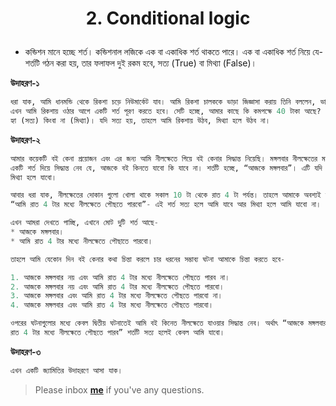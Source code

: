 <h1><p align="center">2. Conditional logic</p></h1>

* কন্ডিশন মানে হচ্ছে শর্ত। কন্ডিশনাল লজিকে এক বা একাধিক শর্ত থাকতে পারে।  এক বা একাধিক শর্ত নিয়ে যে-শর্তটি গঠন করা হয়, তার ফলাফল দুই রকম হবে, সত্য (True) বা মিথ্যা (False)। 

**উদাহরণ-১**

```python
ধরা‍‍‍‍ যাক, আমি ধানমন্ডি থেকে রিকশা চড়ে নিউমার্কেট যাব। আমি রিকশা চালককে ভাড়া জিজ্ঞাসা করায় তিনি বললেন, ভাড়া 40 টাকা, একদাম। 
এখন আমি রিকশায় ওঠার আগে একটি শর্ত পূরণ করতে হবে। সেটি হচ্ছে, আমার কাছে কি কমপক্ষে 40 টাকা আছে? এর উত্তর দুই রকম হতে পারে- 
হ্যা (সত্য) কিংবা না (মিথ্যা)। যদি সত্য হয়, তাহলে আমি রিকশায় উঠব, মিথ্যা হলে উঠব না।
```

**উদাহরণ-২**

```python
আমার কয়েকটি বই কেনা প্রয়োজন এবং এর জন্য আমি নীলক্ষেতে গিয়ে বই কেনার সিদ্ধান্ত নিয়েছি। মঙ্গলবার নীলক্ষেতের মার্কেট বন্ধ থাকে। তাই আমি 
একটি শর্ত দিয়ে সিদ্ধান্ত নেব যে, আজকে বই কিনতে যাবো কি যাবে না। শর্তটি হচ্ছে, “আজকে মঙ্গলবার”। এটি যদি সত্য হয়, তাহলে আমি যাবো না, 
মিথ্যা হলে যাবো।

আবার ধরা যাক, নীলক্ষেতের দোকান গুলো খোলা থাকে সকাল 10 টা থেকে রাত 4 টা পর্যন্ত। তাহলে আমাকে অবশ্যই আরেকটি শর্ত পূরণ করতে হবে। 
“আমি রাত 4 টার মধ্যে নীলক্ষেতে পৌছতে পারবো”- এই শর্ত সত্য হলে আমি যাবে আর মিথ্যা হলে আমি যাবো না। 

এখন আমরা দেখতে পাচ্ছি, এখানে মোট দুটি শর্ত আছে- 
* আজকে মঙ্গলবার।
* আমি রাত 4 টার মধ্যে নীলক্ষেতে পৌছাতে পারবো। 

তাহলে আমি যেকোন দিন বই কেনার কথা চিন্তা করলে চার ধরনের সম্ভাব্য ঘটনা আমাকে চিন্তা করতে হবে- 

‍1. আজকে মঙ্গলবার নয় এবং আমি রাত 4 টার মধ্যে নীলক্ষেতে পৌছতে পারব না।
2. আজকে মঙ্গলবার নয় এবং আমি রাত 4 টার মধ্যে নীলক্ষেতে পৌছতে পারবো।
3. আজকে মঙ্গলবার এবং আমি রাত 4 টার মধ্যে নীলক্ষেতে পৌছতে পারবো না।
4. আজকে মঙ্গলবার এবং আমি রাত 4 টার মধ্যে নীলক্ষেতে পৌছতে পারবো। 

ওপরের ঘটনাগুলোর মধ্যে কেবল দ্বিতীয় ঘটনাতেই আমি বই কিনেত নীলক্ষেতে যাওয়ার সিদ্ধান্ত নেব। অর্থাৎ “আজকে মঙ্গলবার” শর্তটি মিথ্যা ও আমি 
রাত 4 টার মধ্যে নীলক্ষেতে পৌছতে পারব” শর্তটি সত্য হলেই কেবল আমি যাবো। 
```

**উদাহরণ-৩**

```python
এখন একটি জ্যামিতির উদাহরণে আসা যাক।
```

> Please inbox **[me](https://www.facebook.com/shoriot)** if you've any questions.